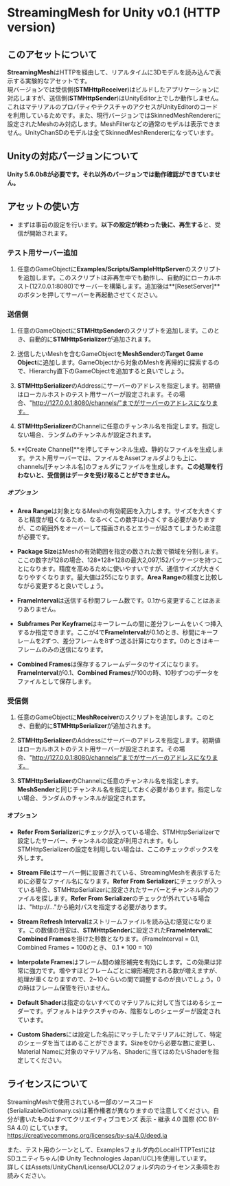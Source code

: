 # StreamingMesh for Unity v0.1 (HTTP version)
## このアセットについて
**StreamingMesh**はHTTPを経由して、リアルタイムに3Dモデルを読み込んで表示する実験的なアセットです。   
現バージョンでは受信側(**STMHttpReceiver**)はビルドしたアプリケーションに対応しますが、送信側(**STMHttpSender**)はUnityEditor上でしか動作しません。これはマテリアルのプロパティやテクスチャのアクセスがUnityEditorのコードを利用しているためです。また、現行バージョンではSkinnedMeshRendererに設定されたMeshのみ対応します。MeshFilterなどの通常のモデルは表示できません。UnityChanSDのモデルは全てSkinnedMeshRendererになっています。

## Unityの対応バージョンについて

**Unity 5.6.0b8が必要です。それ以外のバージョンでは動作確認ができていません。**

## アセットの使い方

* まずは事前の設定を行います。**以下の設定が終わった後に、再生する**と、受信が開始されます。

### テスト用サーバー追加

1. 任意のGameObjectに**Examples/Scripts/SampleHttpServer**のスクリプトを追加します。このスクリプトは非再生中でも動作し、自動的にローカルホスト(127.0.0.1:8080)でサーバーを構築します。追加後は**[ResetServer]**のボタンを押してサーバーを再起動させてください。

### 送信側

1. 任意のGameObjectに**STMHttpSender**のスクリプトを追加します。このとき、自動的に**STMHttpSerializer**が追加されます。

2. 送信したいMeshを含むGameObjectを**MeshSender**の**Target Game Object**に追加します。GameObjectから対象のMeshを再帰的に探索するので、Hierarchy直下のGameObjectを追加すると良いでしょう。

3. **STMHttpSerializer**のAddressにサーバーのアドレスを指定します。初期値はローカルホストのテスト用サーバーが設定されます。その場合、"http://127.0.0.1:8080/channels/"までがサーバーのアドレスになります。

4. **STMHttpSerializer**のChannelに任意のチャンネル名を指定します。指定しない場合、ランダムのチャンネルが設定されます。

5. **[Create Channel]**を押してチャンネル生成、静的なファイルを生成します。テスト用サーバーでは、ファイルをAssetフォルダよりも上に、channels/[チャンネル名]のフォルダにファイルを生成します。**この処理を行わないと、受信側はデータを受け取ることができません。**

##### オプション
* **Area Range**は対象となるMeshの有効範囲を入力します。サイズを大きくすると精度が粗くなるため、なるべくこの数字は小さくする必要がありますが、この範囲外をオーバーして描画されるとエラーが起きてしまうため注意が必要です。

* **Package Size**はMeshの有効範囲を指定の数された数で領域を分割します。ここの数字が128の場合、128\*128\*128の最大2,097,152パッケージを持つことになります。精度を高めるために使いやすいですが、通信サイズが大きくなりやすくなります。最大値は255になります。**Area Range**の精度と比較しながら変更すると良いでしょう。

* **FrameInterval**は送信する秒間フレーム数です。0.1から変更することはあまりありません。

* **Subframes Per Keyframe**はキーフレームの間に差分フレームをいくつ挿入するか指定できます。ここが4で**FrameInterval**が0.1のとき、秒間にキーフレームを2ずつ、差分フレームを8ずつ送る計算になります。0のときはキーフレームのみの送信になります。

* **Combined Frames**は保存するフレームデータのサイズになります。**FrameInterval**が0.1、**Combined Frames**が100の時、10秒ずつのデータをファイルとして保存します。

### 受信側
1. 任意のGameObjectに**MeshReceiver**のスクリプトを追加します。このとき、自動的に**STMHttpSerializer**が追加されます。

2. **STMHttpSerializer**のAddressにサーバーのアドレスを指定します。初期値はローカルホストのテスト用サーバーが設定されます。その場合、"http://127.0.0.1:8080/channels/"までがサーバーのアドレスになります。

3. **STMHttpSerializer**のChannelに任意のチャンネル名を指定します。**MeshSender**と同じチャンネル名を指定しておく必要があります。指定しない場合、ランダムのチャンネルが設定されます。

#### オプション

* **Refer From Serializer**にチェックが入っている場合、STMHttpSerializerで設定したサーバー、チャンネルの設定が利用されます。もしSTMHttpSerializerの設定を利用しない場合は、ここのチェックボックスを外します。

* **Stream File**はサーバー側に設置されている、StreamingMeshを表示するために必要なファイル名になります。**Refer From Serializer**にチェックが入っている場合、STMHttpSerializerに設定されたサーバーとチャンネル内のファイルを探します。**Refer From Serializer**のチェックが外れている場合は、"http://..."から絶対パスを指定する必要があります。

* **Stream Refresh Interval**はストリームファイルを読み込む感覚になります。この数値の目安は、**STMHttpSender**に設定された**FrameInterval**に**Combined Frames**を掛けた秒数となります。(FrameInterval = 0.1, Combined Frames = 100のとき、 0.1 * 100 = 10)

* **Interpolate Frames**はフレーム間の線形補完を有効にします。この効果は非常に強力です。増やすほどフレームごとに線形補完される数が増えますが、処理が重くなりますので、2~10ぐらいの間で調整するのが良いでしょう。0の時はフレーム保管を行いません。

* **Default Shader**は指定のないすべてのマテリアルに対して当てはめるシェーダーです。デフォルトはテクスチャのみ、陰影なしのシェーダーが設定されています。

* **Custom Shaders**には設定した名前にマッチしたマテリアルに対して、特定のシェーダを当てはめることができます。Sizeを0から必要な数に変更し、Material Nameに対象のマテリアル名、Shaderに当てはめたいShaderを指定してください。

## ライセンスについて
StreamingMeshで使用されている一部のソースコード(SerializableDictionary.cs)は著作権者が異なりますので注意してください。自分が書いたものはすべてクリエイティブコモンズ 表示 - 継承 4.0 国際 (CC BY-SA 4.0) にしています。   
https://creativecommons.org/licenses/by-sa/4.0/deed.ja

また、テスト用のシーンとして、Examplesフォルダ内のLocalHTTPTestにはSDユニティちゃん(© Unity Technologies Japan/UCL)を使用しています。   
詳しくはAssets/UnityChan/License/UCL2.0フォルダ内のライセンス条項をお読みください。
